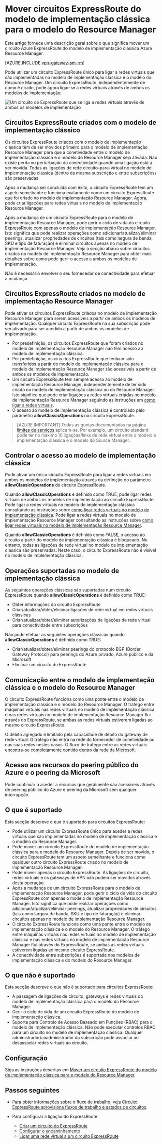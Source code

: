 <properties
   pageTitle="Mover circuitos ExpressRoute do clássico para o Resource Manager | Microsoft Azure"
   description="Esta página fornece uma descrição geral sobre o que precisa de saber sobre o bridging entre o modelo de implementação clássica e o modelo Resource Manager."
   documentationCenter="na"
   services="expressroute"
   authors="ganesr"
   manager="carmonm"
   editor=""/>
<tags
   ms.service="expressroute"
   ms.devlang="na"
   ms.topic="get-started-article"
   ms.tgt_pltfrm="na"
   ms.workload="infrastructure-services"
   ms.date="04/01/2016"
   ms.author="ganesr"/>

# Mover circuitos ExpressRoute do modelo de implementação clássica para o modelo do Resource Manager

Este artigo fornece uma descrição geral sobre o que significa mover um circuito Azure ExpressRoute do modelo de implementação clássica Azure Resource Manager.

[AZURE.INCLUDE [vpn-gateway-sm-rm](../../includes/vpn-gateway-classic-rm-include.md)]

Pode utilizar um circuito ExpressRoute único para ligar a redes virtuais que são implementadas no modelo de implementação clássica e o modelo do Resource Manager. Um circuito ExpressRoute, independentemente de como é criado, pode agora ligar-se a redes virtuais através de ambos os modelos de implementação.

![Um circuito de ExpressRoute que se liga a redes virtuais através de ambos os modelos de implementação](./media/expressroute-move/expressroute-move-1.png)

## Circuitos ExpressRoute criados com o modelo de implementação clássico

Os circuitos ExpressRoute criados com o modelo de implementação clássica têm de ser movidos primeiro para o modelo de implementação Resource Manager para que a conetividade entre o modelo de implementação clássica e o modelo do Resource Manager seja ativada. Não existe perda ou perturbação da conectividade quando uma ligação está a ser movida. Todas as ligações de rede circuito-para-virtual no modelo de implementação clássica (dentro da mesma subscrição e entre subscrições) são preservadas.

Após a mudança ser concluída com êxito, o circuito ExpressRoute tem um aspeto semelhante e funciona exatamente como um circuito ExpressRoute que foi criado no modelo de implementação Resource Manager. Agora, pode criar ligações para redes virtuais no modelo de implementação Resource Manager.

Após a mudança de um circuito ExpressRoute para o modelo de implementação Resource Manager, pode gerir o ciclo de vida do circuito ExpressRoute com apenas o modelo de implementação Resource Manager. Isto significa que pode realizar operações como adicionar/atualizar/eliminar peerings, atualizar propriedades de circuitos (tais como largura de banda, SKU e tipo de faturação) e eliminar circuitos apenas no modelo de implementação Resource Manager. Veja a secção abaixo sobre circuitos criados no modelo de implementação Resource Manager para obter mais detalhes sobre como pode gerir o acesso a ambos os modelos de implementação.

Não é necessário envolver o seu fornecedor de conectividade para efetuar a mudança.

## Circuitos ExpressRoute criados no modelo de implementação Resource Manager

Pode ativar os circuitos ExpressRoute criados no modelo de implementação Resource Manager para serem acessíveis a partir de ambos os modelos de implementação. Qualquer circuito ExpressRoute na sua subscrição pode ser ativado para ser acedido a partir de ambos os modelos de implementação.

- Por predefinição, os circuitos ExpressRoute que foram criados no modelo de implementação Resource Manager não têm acesso ao modelo de implementação clássica.
- Por predefinição, os circuitos ExpressRoute que tenham sido transferidos a partir do modelo de implementação clássica para o modelo de implementação Resource Manager são acessíveis a partir de ambos os modelos de implementação.
- Um circuito ExpressRoute tem sempre acesso ao modelo de implementação Resource Manager, independentemente de ter sido criado no modelo de implementação clássica ou do Resource Manager. Isto significa que pode criar ligações a redes virtuais criadas no modelo de implementação Resource Manager seguindo as instruções em [como ligar a redes virtuais](expressroute-howto-linkvnet-arm.md).
- O acesso ao modelo de implementação clássica é controlado pelo parâmetro **allowClassicOperations** no circuito ExpressRoute.

>[AZURE.IMPORTANT] Todas as quotas documentadas na página [limites de serviços](../azure-subscription-service-limits.md) aplicam-se. Por exemplo, um circuito standard pode ter no máximo 10 ligações/links de rede virtual entre o modelo e implementação clássica e o modelo do Source Manager.


## Controlar o acesso ao modelo de implementação clássica

Pode ativar um único circuito ExpressRoute para ligar a redes virtuais em ambos os modelos de implementação através da definição do parâmetro **allowClassicOperations** do circuito ExpressRoute.

Quando **allowClassicOperations** é definido como TRUE, pode ligar redes virtuais de ambos os modelos de implementação ao circuito ExpressRoute. Pode ligar a redes virtuais no modelo de implementação clássica consultando as instruções sobre [como ligar redes virtuais no modelo de implementação clássica](expressroute-howto-linkvnet-classic.md). Pode ligar a redes virtuais no modelo de implementação Resource Manager consultando as instruções sobre [como ligar redes virtuais no modelo de implementação Resource Manager](expressroute-howto-linkvnet-arm.md).

Quando **allowClassicOperations** é definido como FALSE, o acesso ao circuito a partir do modelo de implementação clássica é bloqueado. No entanto, todas as ligações de rede virtual no modelo de implementação clássica são preservadas. Neste caso, o circuito ExpressRoute não é visível no modelo de implementação clássica.

## Operações suportadas no modelo de implementação clássica

As seguintes operações clássicas são suportadas num circuito ExpressRoute quando **allowClassicOperations** é definido como TRUE:

 - Obter informações do circuito ExpressRoute
 - Criar/atualizar/obter/eliminar ligações de rede virtual em redes virtuais clássicas
 - Criar/atualizar/obter/eliminar autorizações de ligações de rede virtual para conectividade entre subscrições

Não pode efetuar as seguintes operações clássicas quando **allowClassicOperations** é definido como TRUE:

 - Criar/atualizar/obter/eliminar peerings do protocolo BGP (Border Gateway Protocol) para peerings do Azure privado, Azure público e da Microsoft
 - Eliminar um circuito do ExpressRoute

## Comunicação entre o modelo de implementação clássica e o modelo do Resource Manager

O circuito ExpressRoute funciona como uma ponte entre o modelo de implementação clássica e o modelo do Resource Manager. O tráfego entre máquinas virtuais nas redes virtuais no modelo de implementação clássica e nas redes virtuais no modelo de implementação Resource Manager flui através do ExpressRoute, se ambas as redes virtuais estiverem ligadas ao mesmo circuito ExpressRoute.

O débito agregado é limitado pela capacidade de débito do gateway de rede virtual. O tráfego não entra na rede do fornecedor de conetividade ou nas suas redes nestes casos. O fluxo de tráfego entre as redes virtuais encontra-se completamente contido dentro da rede da Microsoft.

## Acesso aos recursos do peering público do Azure e o peering da Microsoft

Pode continuar a aceder a recursos que geralmente são acessíveis através de peering público do Azure e peering da Microsoft sem qualquer interrupção.  

## O que é suportado

Esta secção descreve o que é suportado para circuitos ExpressRoute:

 - Pode utilizar um circuito ExpressRoute único para aceder a redes virtuais que são implementadas no modelo de implementação clássica e o modelo do Resource Manager.
 - Pode mover um circuito ExpressRoute do modelo de implementação clássica para o modelo do Resource Manager. Depois de ser movido, o circuito ExpressRoute tem um aspeto semelhante e funciona como qualquer outro circuito ExpressRoute criado no modelo de implementação Resource Manager.
 - Pode mover apenas o circuito ExpressRoute. As ligações de circuito, redes virtuais e os gateways de VPN não podem ser movidos através desta operação.
 - Após a mudança de um circuito ExpressRoute para o modelo de implementação Resource Manager, pode gerir o ciclo de vida do circuito ExpressRoute com apenas o modelo de implementação Resource Manager. Isto significa que pode realizar operações como adicionar/atualizar/eliminar peerings, atualizar propriedades de circuitos (tais como largura de banda, SKU e tipo de faturação) e eliminar circuitos apenas no modelo de implementação Resource Manager.
 - O circuito ExpressRoute funciona como uma ponte entre o modelo de implementação clássica e o modelo do Resource Manager. O tráfego entre máquinas virtuais nas redes virtuais no modelo de implementação clássica e nas redes virtuais no modelo de implementação Resource Manager flui através do ExpressRoute, se ambas as redes virtuais estiverem ligadas ao mesmo circuito ExpressRoute.
 - A conectividade entre subscrições é suportada nos modelos de implementação clássica e do modelo do Resource Manager.

## O que não é suportado

Esta secção descreve o que não é suportado para circuitos ExpressRoute:

 - A passagem de ligações de circuito, gateways e redes virtuais do modelo de implementação clássica para o modelo do Resource Manager.
 - Gerir o ciclo de vida de um circuito ExpressRoute do modelo de implementação clássica.
 - Suporte para Controlo de Acesso Baseado em Funções (RBAC) para o modelo de implementação clássica. Não pode executar controlos RBAC para um circuito no modelo de implementação clássica. Qualquer administrador/coadministrador da subscrição pode associar ou desassociar redes virtuais ao circuito.

## Configuração

Siga as instruções descritas em [Mover um circuito ExpressRoute do modelo de implementação clássica para o modelo do Resource Manager](expressroute-howto-move-arm.md).

## Passos seguintes

- Para obter informações sobre o fluxo de trabalho, veja [Circuito ExpressRoute aprovisiona fluxos de trabalho e estados de circuitos](expressroute-workflows.md).
- Para configurar a ligação do ExpressRoute:

    - [Criar um circuito do ExpressRoute](expressroute-howto-circuit-arm.md)
    - [Configurar o encaminhamento](expressroute-howto-routing-arm.md)
    - [Ligar uma rede virtual a um circuito ExpressRoute](expressroute-howto-linkvnet-arm.md)



<!--HONumber=Jun16_HO2-->


